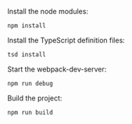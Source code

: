 Install the node modules:

`npm install`

Install the TypeScript definition files:

`tsd install`

Start the webpack-dev-server:

`npm run debug`

Build the project:

`npm run build`